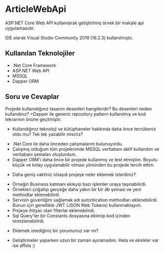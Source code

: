 # ArticleWebApi

ASP.NET Core Web API kullanılarak geliştirilmiş örnek bir makale api uygulamasıdır.

IDE olarak Visual Studio Community 2019 (16.2.3) kullanılmıştır.

## Kullanılan Teknolojiler

- .Net Core Framework
- ASP.NET Web API
- MSSQL
- Dapper ORM

## Soru ve Cevaplar

Projede kullanıdığınız tasarım desenleri hangileridir? Bu desenleri neden kullandınız?
  +Dapper ile generic repository pattern kullanılmış ve kod tekrarının önüne geçilmiştir.

- Kullandığınız teknoloji ve kütüphaneler hakkında daha önce tecrübeniz oldu mu? Tek tek
yazabilir misiniz?
+ .Net Core ile daha önceden çalışmalarım bulunuyordu.
+ Çalışmış olduğum tüm projelerimde MSSQL veritabanı aktif kullandım ve veritabanı şemaları oluşturdum.
+ Dapper ORM'i daha önce bir projede kullanmış ve test etmiştim. Boyutu küçük ve kolay uygulanabilir olması yönünden bu projede tercih ettim.

- Daha geniş vaktiniz olsaydı projeye neler eklemek isterdiniz?
+ Örneğin Business katmanı ekleyip bazı işlemler oraya taşınabilirdi.
+ Örnekleri çoğaltıp gerçeğe daha yakın bir bir db şeması ve yeni methodlar eklenebilirdi.
+ Servisin güvenliğini sağlamak adı autontication methodları eklenebilirdi. Bunun için genellikle JWT (JSON Web Tokens) kullanmaktayım.
+ Projeye ihtiyac olan filterlar eklenebilirdi.
+ Sql Query'ler bir Constants dosyasına eklenip kod içinden temizlenebilirdi.

- Eklemek istediğiniz bir yorumunuz var mı?
+ Geliştirmeler yaparken uzun bir zaman ayıramadım. Hata ve eksikler var ise affola :)
